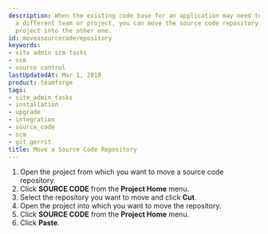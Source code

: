 ```yaml
---
description: When the existing code base for an application may need to be managed by
  a different team or project, you can move the source code repository from the first
  project into the other one.
id: moveasourcecoderepository
keywords:
- site admin scm tasks
- scm
- source control
lastUpdatedAt: Mar 1, 2018
product: teamforge
tags:
- site_admin_tasks
- installation
- upgrade
- integration
- source_code
- scm
- git_gerrit
title: Move a Source Code Repository
---
```


1. Open the project from which you want to move a source code repository.
2. Click **SOURCE CODE** from the **Project Home** menu.
3. Select the repository you want to move and click **Cut**.
4. Open the project into which you want to move the repository.
5. Click **SOURCE CODE** from the **Project Home** menu.
6. Click **Paste**.



